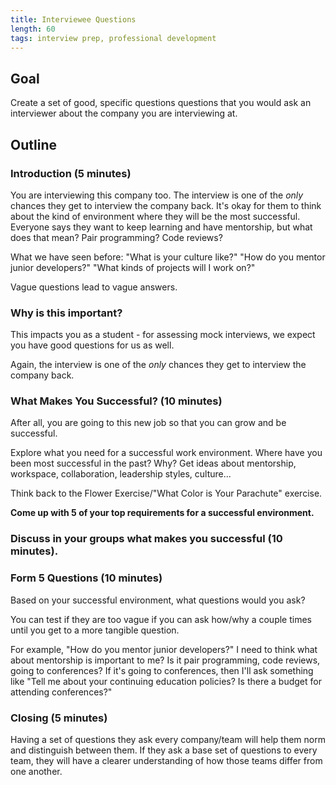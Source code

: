 ```yaml
---
title: Interviewee Questions
length: 60
tags: interview prep, professional development
---
```


## Goal
Create a set of good, specific questions questions that you would ask an interviewer about the company you are interviewing at.

## Outline

### Introduction (5 minutes)

You are interviewing this company too. The interview is one of the _only_ chances they get to interview the company back. It's okay for them to think about the kind of environment where they will be the most successful. Everyone says they want to keep learning and have mentorship, but what does that mean? Pair programming? Code reviews?

What we have seen before: "What is your culture like?" "How do you mentor junior developers?" "What kinds of projects will I work on?"

Vague questions lead to vague answers.

### Why is this important?

This impacts you as a student - for assessing mock interviews, we expect you have good questions for us as well.

Again, the interview is one of the _only_ chances they get to interview the company back.

### What Makes You Successful? (10 minutes)

After all, you are going to this new job so that you can grow and be successful.

Explore what you need for a successful work environment. Where have you been most successful in the past? Why? Get ideas about mentorship, workspace, collaboration, leadership styles, culture...

Think back to the Flower Exercise/"What Color is Your Parachute" exercise.

**Come up with 5 of your top requirements for a successful environment.**

### Discuss in your groups what makes you successful (10 minutes).

### Form 5 Questions (10 minutes)

Based on your successful environment, what questions would you ask?

You can test if they are too vague if you can ask how/why a couple times until you get to a more tangible question.

For example, "How do you mentor junior developers?" I need to think what about mentorship is important to me? Is it pair programming, code reviews, going to conferences? If it's going to conferences, then I'll ask something like "Tell me about your continuing education policies? Is there a budget for attending conferences?"

### Closing (5 minutes)

Having a set of questions they ask every company/team will help them norm and distinguish between them. If they ask a base set of questions to every team, they will have a clearer understanding of how those teams differ from one another.
